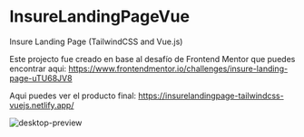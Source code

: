 # InsureLandingPageVue
Insure Landing Page (TailwindCSS and Vue.js)

Este projecto fue creado en base al desafío de Frontend Mentor que puedes encontrar aqui: https://www.frontendmentor.io/challenges/insure-landing-page-uTU68JV8

Aqui puedes ver el producto final: https://insurelandingpage-tailwindcss-vuejs.netlify.app/

![desktop-preview](https://github.com/VickyAzola/InsureLandingPageVue/assets/116470398/b1ed01e4-b690-4058-a2cf-4513148f7d44)
